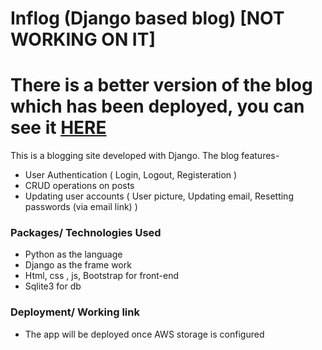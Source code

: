 # Inflog (Django based blog) [NOT WORKING ON IT]
# There is a better version of the blog which has been deployed, you can see it [HERE](https://github.com/KRNK97/theExchange)

This is a blogging site developed with Django. The blog features-
 - User Authentication ( Login, Logout, Registeration )
 - CRUD operations on posts
 - Updating user accounts ( User picture, Updating email, Resetting passwords (via email link) )
 
### Packages/ Technologies Used
 - Python as the language
 - Django as the frame work
 - Html, css , js, Bootstrap for front-end
 - Sqlite3 for db

### Deployment/ Working link
* The app will be deployed once AWS storage is configured
